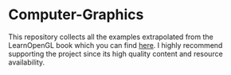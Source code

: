 # Computer-Graphics

This repository collects all the examples extrapolated from the LearnOpenGL book which you can find [here](https://learnopengl.com/Getting-started/OpenGL). I highly recommend supporting the project since its high quality content and resource availability. 
